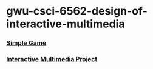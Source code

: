 # gwu-csci-6562-design-of-interactive-multimedia

### [Simple Game](https://zzc-tongji.github.io/gwu-csci-6562-10-design-of-interactive-multimedia/simple-game/)

### [Interactive Multimedia Project](https://zzc-tongji.github.io/gwu-csci-6562-10-design-of-interactive-multimedia/interactive-multimedia-project/)
